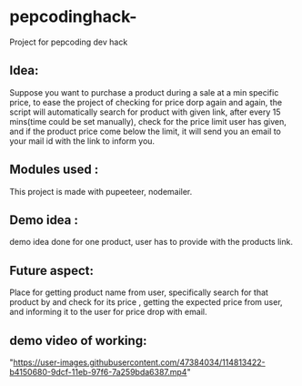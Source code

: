 # pepcodinghack-
Project for pepcoding dev hack
## Idea: 
  Suppose you want to purchase a product during a sale at a min specific price, to ease the project of checking for price dorp again and again, 
  the script will automatically search for product with given link, after every 15 mins(time could be set manually), check for the price limit user has given, and if the product     price come below the limit, it will send you an email to your mail id with the link to inform you.  
## Modules used : 
This project is made with pupeeteer, nodemailer.

## Demo idea :
  demo idea done for one product, user has to provide with the products link.

## Future aspect:
   Place for getting product name from user, specifically search for that product by and check for its price , getting the expected price from user, and informing it to the user for price drop with email.
   
## demo video of working:


"https://user-images.githubusercontent.com/47384034/114813422-b4150680-9dcf-11eb-97f6-7a259bda6387.mp4"
